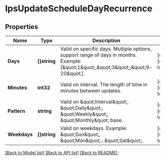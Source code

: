 # IpsUpdateScheduleDayRecurrence

## Properties
Name | Type | Description | Notes
------------ | ------------- | ------------- | -------------
**Days** | **[]string** | Valid on specific days. Multiple options, support range of days in months. Example:[\&quot;1\&quot;,\&quot;3\&quot;,\&quot;9-20\&quot;]. | [optional] [default to null]
**Minutes** | **int32** | Valid on interval. The length of time in minutes between updates. | [optional] [default to null]
**Pattern** | **string** | Valid on \&quot;Interval\&quot;, \&quot;Daily\&quot;, \&quot;Weekly\&quot;, \&quot;Monthly\&quot; base. | [optional] [default to null]
**Weekdays** | **[]string** | Valid on weekdays. Example: \&quot;Sun\&quot;, \&quot;Mon\&quot;...\&quot;Sat\&quot;. | [optional] [default to null]

[[Back to Model list]](../README.md#documentation-for-models) [[Back to API list]](../README.md#documentation-for-api-endpoints) [[Back to README]](../README.md)


